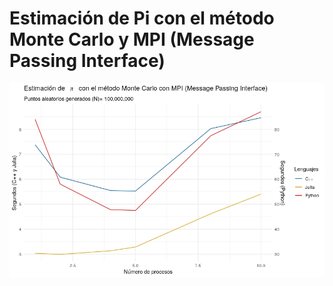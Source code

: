# Estimación de Pi con el método Monte Carlo y MPI (Message Passing Interface)


![](images/pimontecarlompi.jpeg) 

